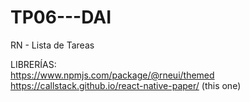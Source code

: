 # TP06---DAI
RN - Lista de Tareas

LIBRERÍAS: <br>
https://www.npmjs.com/package/@rneui/themed <br>
https://callstack.github.io/react-native-paper/ (this one)
